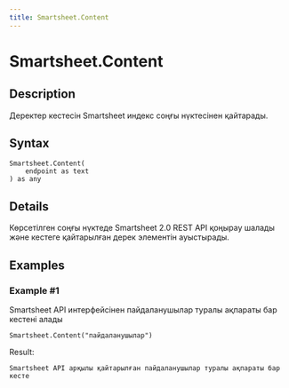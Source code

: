 ```yaml
---
title: Smartsheet.Content
---
```


# Smartsheet.Content


## Description

Деректер кестесін Smartsheet индекс соңғы нүктесінен қайтарады.


## Syntax

```powerquery
Smartsheet.Content(
    endpoint as text
) as any
```


## Details

Көрсетілген соңғы нүктеде Smartsheet 2.0 REST API қоңырау шалады және кестеге қайтарылған дерек элементін ауыстырады.


## Examples

### Example #1 
Smartsheet API интерфейсінен пайдаланушылар туралы ақпараты бар кестені алады
```powerquery
Smartsheet.Content("пайдаланушылар")
```

Result: 
```powerquery
Smartsheet API арқылы қайтарылған пайдаланушылар туралы ақпараты бар кесте
```



